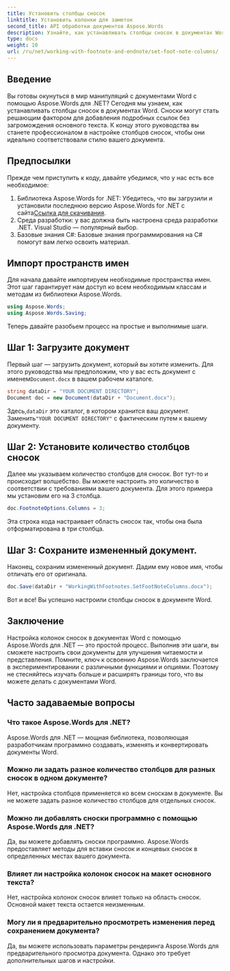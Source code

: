 ```yaml
---
title: Установить столбцы сносок
linktitle: Установить колонки для заметок
second_title: API обработки документов Aspose.Words
description: Узнайте, как устанавливать столбцы сносок в документах Word с помощью Aspose.Words для .NET. Легко настройте макет сносок с помощью нашего пошагового руководства.
type: docs
weight: 10
url: /ru/net/working-with-footnote-and-endnote/set-foot-note-columns/
---
```

## Введение

Вы готовы окунуться в мир манипуляций с документами Word с помощью Aspose.Words для .NET? Сегодня мы узнаем, как устанавливать столбцы сносок в документах Word. Сноски могут стать решающим фактором для добавления подробных ссылок без загромождения основного текста. К концу этого руководства вы станете профессионалом в настройке столбцов сносок, чтобы они идеально соответствовали стилю вашего документа.

## Предпосылки

Прежде чем приступить к коду, давайте убедимся, что у нас есть все необходимое:

1.  Библиотека Aspose.Words for .NET: Убедитесь, что вы загрузили и установили последнюю версию Aspose.Words for .NET с сайта[Ссылка для скачивания](https://releases.aspose.com/words/net/).
2. Среда разработки: у вас должна быть настроена среда разработки .NET. Visual Studio — популярный выбор.
3. Базовые знания C#: Базовые знания программирования на C# помогут вам легко освоить материал.

## Импорт пространств имен

Для начала давайте импортируем необходимые пространства имен. Этот шаг гарантирует нам доступ ко всем необходимым классам и методам из библиотеки Aspose.Words.

```csharp
using Aspose.Words;
using Aspose.Words.Saving;
```

Теперь давайте разобьем процесс на простые и выполнимые шаги.

## Шаг 1: Загрузите документ

Первый шаг — загрузить документ, который вы хотите изменить. Для этого руководства мы предположим, что у вас есть документ с именем`Document.docx` в вашем рабочем каталоге.

```csharp
string dataDir = "YOUR DOCUMENT DIRECTORY"; 
Document doc = new Document(dataDir + "Document.docx");
```

 Здесь,`dataDir` это каталог, в котором хранится ваш документ. Заменить`"YOUR DOCUMENT DIRECTORY"` с фактическим путем к вашему документу.

## Шаг 2: Установите количество столбцов сносок

Далее мы указываем количество столбцов для сносок. Вот тут-то и происходит волшебство. Вы можете настроить это количество в соответствии с требованиями вашего документа. Для этого примера мы установим его на 3 столбца.

```csharp
doc.FootnoteOptions.Columns = 3;
```

Эта строка кода настраивает область сносок так, чтобы она была отформатирована в три столбца.

## Шаг 3: Сохраните измененный документ.

Наконец, сохраним измененный документ. Дадим ему новое имя, чтобы отличать его от оригинала.

```csharp
doc.Save(dataDir + "WorkingWithFootnotes.SetFootNoteColumns.docx");
```

Вот и все! Вы успешно настроили столбцы сносок в документе Word.

## Заключение

Настройка колонок сносок в документах Word с помощью Aspose.Words для .NET — это простой процесс. Выполнив эти шаги, вы сможете настроить свои документы для улучшения читаемости и представления. Помните, ключ к освоению Aspose.Words заключается в экспериментировании с различными функциями и опциями. Поэтому не стесняйтесь изучать больше и расширять границы того, что вы можете делать с документами Word.

## Часто задаваемые вопросы

### Что такое Aspose.Words для .NET?  
Aspose.Words для .NET — мощная библиотека, позволяющая разработчикам программно создавать, изменять и конвертировать документы Word.

### Можно ли задать разное количество столбцов для разных сносок в одном документе?  
Нет, настройка столбцов применяется ко всем сноскам в документе. Вы не можете задать разное количество столбцов для отдельных сносок.

### Можно ли добавлять сноски программно с помощью Aspose.Words для .NET?  
Да, вы можете добавлять сноски программно. Aspose.Words предоставляет методы для вставки сносок и концевых сносок в определенных местах вашего документа.

### Влияет ли настройка колонок сносок на макет основного текста?  
Нет, настройка колонок сносок влияет только на область сносок. Основной макет текста остается неизменным.

### Могу ли я предварительно просмотреть изменения перед сохранением документа?  
Да, вы можете использовать параметры рендеринга Aspose.Words для предварительного просмотра документа. Однако это требует дополнительных шагов и настройки.